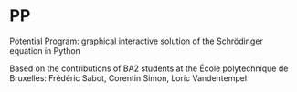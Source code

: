 # PP
Potential Program: graphical interactive solution of the Schrödinger equation in Python

Based on the contributions of BA2 students at the École polytechnique de Bruxelles:
Frédéric Sabot, Corentin Simon, Loric Vandentempel
